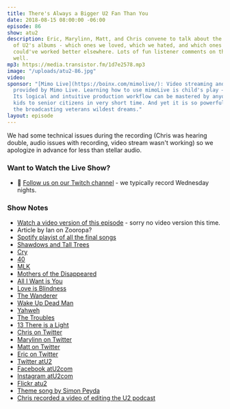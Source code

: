 ```yaml
---
title: There's Always a Bigger U2 Fan Than You
date: 2018-08-15 08:00:00 -06:00
episode: 86
show: atu2
description: Eric, Marylinn, Matt, and Chris convene to talk about the final songs
  of U2's albums - which ones we loved, which we hated, and which ones we thought
  could've worked better elsewhere. Lots of fun listener comments on this topic as
  well.
mp3: https://media.transistor.fm/1d7e2578.mp3
image: "/uploads/atu2-86.jpg"
video: 
sponsor: "[Mimo Live](https://boinx.com/mimolive/): Video streaming and production
  provided by Mimo Live. Learning how to use mimoLive is child's play – literally.
  Its logical and intuitive production workflow can be mastered by anyone from school
  kids to senior citizens in very short time. And yet it is so powerful, it also satisfies
  the broadcasting veterans wildest dreams."
layout: episode
---
```


We had some technical issues during the recording (Chris was hearing double, audio issues with recording, video stream wasn't working) so we apologize in advance for less than stellar audio.

### Want to Watch the Live Show?

* 💙 [Follow us on our Twitch channel](https://www.twitch.tv/goodstuff_fm) - we typically record Wednesday nights.

### Show Notes

* [Watch a video version of this episode](#) - sorry no video version this time.
* Article by Ian on Zooropa?
* [Spotify playist of all the final songs](https://open.spotify.com/user/128779578/playlist/4NBYe8ocMevl4fO53uLAmC?si=BFcdp8VgQk6OaxAoI3iAiw)
* [Shawdows and Tall Trees](https://tours.atu2.com/song/shadows-and-tall-trees)
* [Cry](https://tours.atu2.com/song/cry)
* [40](https://tours.atu2.com/song/40)
* [MLK](https://tours.atu2.com/song/mlk)
* [Mothers of the Disappeared]( https://tours.atu2.com/song/mothers-of-the-disappeared)
* [All I Want is You](https://tours.atu2.com/song/all-i-want-is-you)
* [Love is Blindness]( https://tours.atu2.com/song/love-is-blindness)
* [The Wanderer]( https://tours.atu2.com/song/the-wanderer)
* [Wake Up Dead Man](https://tours.atu2.com/song/wake-up-dead-man)
* [Yahweh](https://tours.atu2.com/song/yahweh)
* [The Troubles](https://tours.atu2.com/song/the-troubles)
* [13 There is a Light](https://tours.atu2.com/song/13-there-is-a-light)
* [Chris on Twitter](https://twitter.com/iChris)
* [Marylinn on Twitter](https://twitter.com/msmarylinn)
* [Matt on Twitter](https://twitter.com/mattmcgee)
* [Eric on Twitter](https://twitter.com/ericbobg)
* [Twitter atU2](https://twitter.com/atu2)
* [Facebook atU2com](https://www.facebook.com/atu2com)
* [Instagram atU2com](https://www.instagram.com/atu2com/)
* [Flickr atu2](https://www.flickr.com/photos/atu2com/)
* [Theme song by Simon Peyda](https://simonpeyda.wordpress.com/2016/04/06/how-to-dismantle-a-sirens-song-the-making-of-a-podcast-theme/)
* [Chris recorded a video of editing the U2 podcast](https://www.youtube.com/watch?v=ZB6K3tnRhP4)
